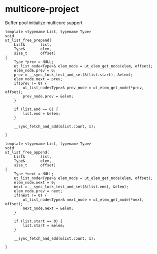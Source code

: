 # multicore-project

Buffer pool initialize multicore support
    
    
    template <typename List, typename Type>
    void
    ut_list_free_prepend(
        List&		list,
        Type&		elem,
        size_t		offset)
    {
        Type *prev = NULL;
        ut_list_node<Type>&	elem_node = ut_elem_get_node(elem, offset);
        elem_node.prev = 0;
        prev = __sync_lock_test_and_set(&(list.start), &elem);
        elem_node.next = prev;
        if(prev != 0) { 
            ut_list_node<Type>&	prev_node = ut_elem_get_node(*prev, offset);
            prev_node.prev = &elem;
        }

        if (list.end == 0) {
            list.end = &elem;
        }

        __sync_fetch_and_add(&list.count, 1);

    }

    template <typename List, typename Type>
    void
    ut_list_free_append(
        List&		list,
        Type&		elem,
        size_t		offset)
    {
        Type *next = NULL;
        ut_list_node<Type>&	elem_node = ut_elem_get_node(elem, offset);
        elem_node.next = 0;
        next = __sync_lock_test_and_set(&(list.end), &elem);
        elem_node.prev = next;
        if(next != 0) { 
            ut_list_node<Type>&	next_node = ut_elem_get_node(*next, offset);
            next_node.next = &elem;
        }

        if (list.start == 0) {
            list.start = &elem;
        }

        __sync_fetch_and_add(&list.count, 1);

    }
